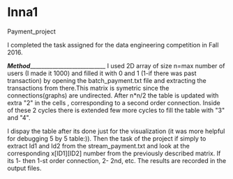 # Inna1

Payment_project

I completed the  task assigned for the data engineering competition in Fall 2016.

___________Method______________________________________
I used 2D array of size n=max number of users (I made it 1000) and filled it with 0 and 1 (1-if there was past transaction) by opening the batch_payment.txt file and extracting the transactions from there.This matrix is symetric since the connections(graphs) are undirected.
After n*n/2 the table is updated with extra "2" in the cells , corresponding to a second order connection. Inside of these 2 cycles there is extended few more cycles to fill the table with "3" and "4".

I dispay the table after its done just for the visualization (it was more helpful for debugging 5 by 5 table:)).
Then the task of the project if simply to extract Id1 and Id2 from the stream_payment.txt and look at the corresponding x[ID1][ID2] number from the previously described matrix. If its 1- then 1-st order connection, 2- 2nd, etc.
The results are recorded in the output files.
